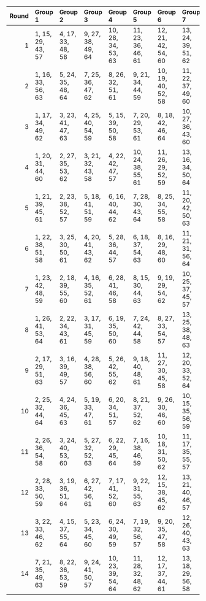 |   Round | Group 1           | Group 2           | Group 3           | Group 4            | Group 5            | Group 6            | Group 7            | Group 8            | Group 9       | Group 10      | Group 11      | Group 12       | Group 13       | Group 14       |
|--------:|:------------------|:------------------|:------------------|:-------------------|:-------------------|:-------------------|:-------------------|:-------------------|:--------------|:--------------|:--------------|:---------------|:---------------|:---------------|
|       1 | 1, 15, 29, 43, 57 | 4, 17, 33, 48, 58 | 9, 27, 38, 49, 64 | 10, 28, 34, 53, 63 | 11, 23, 36, 46, 61 | 12, 21, 42, 54, 60 | 13, 24, 39, 51, 62 | 14, 20, 32, 55, 59 | 2, 16, 30, 47 | 3, 18, 35, 44 | 5, 22, 40, 56 | 6, 25, 31, 52  | 7, 26, 37, 50  | 8, 19, 41, 45  |
|       2 | 1, 16, 33, 56, 63 | 5, 24, 35, 48, 64 | 7, 25, 36, 47, 62 | 8, 26, 32, 51, 61  | 9, 21, 34, 44, 59  | 10, 19, 40, 52, 58 | 11, 22, 37, 49, 60 | 12, 18, 30, 53, 57 | 2, 15, 31, 46 | 3, 20, 38, 54 | 4, 23, 29, 50 | 6, 17, 39, 43  | 13, 27, 41, 55 | 14, 28, 42, 45 |
|       3 | 1, 17, 34, 49, 62 | 3, 23, 41, 47, 63 | 4, 25, 40, 54, 59 | 5, 15, 39, 50, 58  | 7, 20, 29, 53, 61  | 8, 18, 42, 46, 64  | 10, 27, 36, 43, 60 | 14, 26, 31, 48, 57 | 2, 24, 37, 56 | 6, 21, 33, 55 | 9, 16, 32, 45 | 11, 19, 38, 44 | 12, 28, 35, 51 | 13, 22, 30, 52 |
|       4 | 1, 20, 31, 44, 60 | 2, 27, 35, 53, 62 | 3, 21, 32, 43, 58 | 4, 22, 42, 47, 57  | 10, 24, 38, 55, 61 | 11, 26, 29, 52, 59 | 13, 16, 34, 50, 64 | 14, 19, 39, 46, 63 | 5, 17, 30, 54 | 6, 15, 36, 48 | 7, 18, 33, 45 | 8, 28, 40, 49  | 9, 23, 37, 51  | 12, 25, 41, 56 |
|       5 | 1, 21, 39, 45, 61 | 2, 23, 38, 52, 57 | 5, 18, 41, 51, 59 | 6, 16, 40, 44, 62  | 7, 28, 30, 43, 64  | 8, 25, 34, 55, 58  | 11, 20, 42, 50, 63 | 13, 15, 32, 47, 60 | 3, 27, 37, 48 | 4, 19, 31, 53 | 9, 17, 36, 56 | 10, 26, 33, 49 | 12, 24, 29, 46 | 14, 22, 35, 54 |
|       6 | 1, 22, 38, 51, 58 | 3, 25, 30, 50, 61 | 4, 20, 41, 43, 62 | 5, 28, 36, 44, 57  | 6, 18, 37, 54, 63  | 8, 16, 29, 48, 60  | 11, 21, 31, 56, 64 | 12, 27, 39, 47, 59 | 2, 19, 42, 49 | 7, 23, 40, 55 | 9, 15, 33, 53 | 10, 17, 32, 46 | 13, 26, 35, 45 | 14, 24, 34, 52 |
|       7 | 1, 23, 42, 48, 59 | 2, 18, 39, 55, 60 | 4, 16, 35, 52, 61 | 6, 28, 41, 46, 58  | 8, 15, 30, 44, 63  | 9, 19, 29, 54, 62  | 10, 25, 37, 45, 57 | 14, 17, 40, 47, 64 | 3, 26, 34, 56 | 5, 21, 38, 53 | 7, 27, 31, 51 | 11, 24, 33, 43 | 12, 22, 32, 50 | 13, 20, 36, 49 |
|       8 | 1, 26, 41, 53, 64 | 2, 22, 34, 43, 61 | 3, 17, 31, 45, 59 | 6, 19, 35, 50, 60  | 7, 24, 42, 44, 58  | 8, 27, 33, 54, 57  | 13, 25, 38, 48, 63 | 14, 23, 30, 56, 62 | 4, 18, 32, 49 | 5, 20, 37, 46 | 9, 28, 39, 52 | 10, 21, 29, 47 | 11, 15, 40, 51 | 12, 16, 36, 55 |
|       9 | 2, 17, 29, 51, 63 | 3, 16, 39, 49, 57 | 4, 28, 38, 56, 60 | 5, 26, 42, 55, 62  | 9, 18, 40, 48, 61  | 11, 27, 30, 45, 58 | 12, 20, 33, 52, 64 | 13, 19, 37, 43, 59 | 1, 25, 35, 46 | 6, 23, 32, 53 | 7, 15, 34, 54 | 8, 24, 31, 47  | 10, 22, 41, 44 | 14, 21, 36, 50 |
|      10 | 2, 25, 32, 44, 64 | 4, 24, 36, 45, 63 | 5, 19, 33, 47, 61 | 6, 20, 34, 51, 57  | 8, 21, 37, 52, 62  | 9, 26, 30, 46, 60  | 10, 15, 35, 56, 59 | 12, 23, 31, 49, 58 | 1, 27, 40, 50 | 3, 28, 29, 55 | 7, 22, 39, 48 | 11, 16, 41, 54 | 13, 17, 42, 53 | 14, 18, 38, 43 |
|      11 | 2, 26, 36, 54, 58 | 3, 24, 40, 53, 60 | 5, 27, 32, 52, 63 | 6, 22, 29, 45, 64  | 7, 16, 38, 46, 59  | 10, 18, 31, 50, 62 | 11, 17, 35, 55, 57 | 14, 15, 41, 49, 61 | 1, 28, 37, 47 | 4, 21, 30, 51 | 8, 20, 39, 56 | 9, 25, 42, 43  | 12, 19, 34, 48 | 13, 23, 33, 44 |
|      12 | 2, 28, 33, 50, 59 | 3, 19, 36, 51, 64 | 6, 27, 42, 56, 61 | 7, 17, 41, 52, 60  | 9, 22, 31, 55, 63  | 12, 15, 38, 45, 62 | 13, 21, 40, 46, 57 | 14, 16, 37, 53, 58 | 1, 24, 32, 54 | 4, 26, 39, 44 | 5, 25, 29, 49 | 8, 23, 35, 43  | 10, 20, 30, 48 | 11, 18, 34, 47 |
|      13 | 3, 22, 33, 46, 62 | 4, 15, 37, 55, 64 | 5, 23, 34, 45, 60 | 6, 24, 30, 49, 59  | 7, 19, 32, 56, 57  | 9, 20, 35, 47, 58  | 12, 26, 40, 43, 63 | 13, 28, 31, 54, 61 | 1, 18, 36, 52 | 2, 21, 41, 48 | 8, 17, 38, 50 | 10, 16, 42, 51 | 11, 25, 39, 53 | 14, 27, 29, 44 |
|      14 | 7, 21, 35, 49, 63 | 8, 22, 36, 53, 59 | 9, 24, 41, 50, 57 | 10, 23, 39, 54, 64 | 11, 28, 32, 48, 62 | 12, 17, 37, 44, 61 | 13, 18, 29, 56, 58 | 14, 25, 33, 51, 60 | 1, 19, 30, 55 | 2, 20, 40, 45 | 3, 15, 42, 52 | 4, 27, 34, 46  | 5, 16, 31, 43  | 6, 26, 38, 47  |